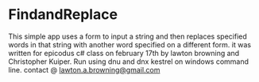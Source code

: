 # FindandReplace

This simple app uses a form to input a string and then replaces specified words in that string with another word specified on a different form.
it was written for epicodus c# class on february 17th by lawton browning and Christopher Kuiper. Run using dnu and dnx kestrel on windows command line.
contact @ lawton.a.browning@gmail.com
